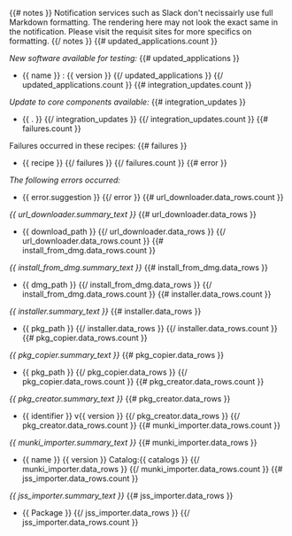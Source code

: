 {{# notes }}
Notification services such as Slack don't necissairly use full Markdown formatting.
The rendering here may not look the exact same in the notification.
Please visit the requisit sites for more specifics on formatting.
{{/ notes }}
{{# updated_applications.count }}

*New software available for testing:*
{{# updated_applications }}
* {{ name }} : {{ version }}
{{/ updated_applications }}
{{/ updated_applications.count }}
{{# integration_updates.count }}

*Update to core components available:*
{{# integration_updates }}
* {{ . }}
{{/ integration_updates }}
{{/ integration_updates.count }}
{{# failures.count }}

Failures occurred in these recipes:
{{# failures }}
* {{ recipe }}
{{/ failures }}
{{/ failures.count }}
{{# error }}

*The following errors occurred:*
* {{ error.suggestion }}
{{/ error }}
{{# url_downloader.data_rows.count }}

*{{ url_downloader.summary_text }}*
{{# url_downloader.data_rows }}
* {{ download_path }}
{{/ url_downloader.data_rows }}
{{/ url_downloader.data_rows.count }}
{{# install_from_dmg.data_rows.count }}

*{{ install_from_dmg.summary_text }}*
{{# install_from_dmg.data_rows }}
* {{ dmg_path }}
{{/ install_from_dmg.data_rows }}
{{/ install_from_dmg.data_rows.count }}
{{# installer.data_rows.count }}

*{{ installer.summary_text }}*
{{# installer.data_rows }}
* {{ pkg_path }}
{{/ installer.data_rows }}
{{/ installer.data_rows.count }}
{{# pkg_copier.data_rows.count }}

*{{ pkg_copier.summary_text }}*
{{# pkg_copier.data_rows }}
* {{ pkg_path }}
{{/ pkg_copier.data_rows }}
{{/ pkg_copier.data_rows.count }}
{{# pkg_creator.data_rows.count }}

*{{ pkg_creator.summary_text }}*
{{# pkg_creator.data_rows }}
* {{ identifier }} v{{ version }}
{{/ pkg_creator.data_rows }}
{{/ pkg_creator.data_rows.count }}
{{# munki_importer.data_rows.count }}

*{{ munki_importer.summary_text }}*
{{# munki_importer.data_rows }}
* {{ name }} {{ version }} Catalog:{{ catalogs }}
{{/ munki_importer.data_rows }}
{{/ munki_importer.data_rows.count }}
{{# jss_importer.data_rows.count }}

*{{ jss_importer.summary_text }}*
{{# jss_importer.data_rows }}
* {{ Package }}
{{/ jss_importer.data_rows }}
{{/ jss_importer.data_rows.count }}
